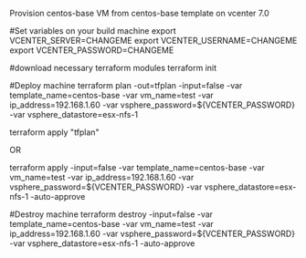 Provision centos-base VM from centos-base template on vcenter 7.0

#Set variables on your build machine
export VCENTER_SERVER=CHANGEME
export VCENTER_USERNAME=CHANGEME
export VCENTER_PASSWORD=CHANGEME


#download necessary terraform modules
terraform init


#Deploy machine
terraform plan -out=tfplan -input=false -var template_name=centos-base -var vm_name=test -var ip_address=192.168.1.60 -var vsphere_password=${VCENTER_PASSWORD} -var vsphere_datastore=esx-nfs-1

terraform apply "tfplan"

OR 

terraform apply -input=false -var template_name=centos-base -var vm_name=test -var ip_address=192.168.1.60 -var vsphere_password=${VCENTER_PASSWORD} -var vsphere_datastore=esx-nfs-1 -auto-approve


#Destroy machine
terraform destroy -input=false -var template_name=centos-base -var vm_name=test -var ip_address=192.168.1.60 -var vsphere_password=${VCENTER_PASSWORD} -var vsphere_datastore=esx-nfs-1 -auto-approve

